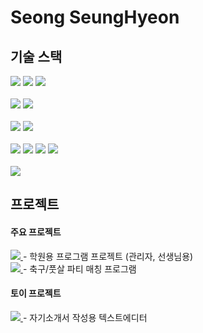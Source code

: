 # Seong SeungHyeon

## 기술 스택
<div>
  <img src="https://img.shields.io/badge/C%23-512BD4?style=for-the-badge&logo=csharp&logoColor=white">
  <img src="https://img.shields.io/badge/python-3776AB?style=for-the-badge&logo=python&logoColor=white">
  <img src="https://img.shields.io/badge/r-276DC3?style=for-the-badge&logo=r&logoColor=white">
</div></br>
<div>
  <img src="https://img.shields.io/badge/oracle database-F80000?style=for-the-badge&logo=oracle&logoColor=white">
  <img src="https://img.shields.io/badge/mysql-4479A1?style=for-the-badge&logo=mysql&logoColor=white">  
</div></br>
<div>
  <img src="https://img.shields.io/badge/.net-512BD4?style=for-the-badge&logo=dotnet&logoColor=white">
  <img src="https://img.shields.io/badge/visual studio-5C2D91?style=for-the-badge&logo=visualstudio&logoColor=white">
</div></br>
<div>
  <img src="https://img.shields.io/badge/numpy-013243?style=for-the-badge&logo=numpy&logoColor=white">    
  <img src="https://img.shields.io/badge/pandas-150458?style=for-the-badge&logo=pandas&logoColor=white">    
  <img src="https://img.shields.io/badge/jupyter notebook-F37626?style=for-the-badge&logo=jupyter&logoColor=white">    
  <img src="https://img.shields.io/badge/pycharm-000000?style=for-the-badge&logo=pycharm&logoColor=white">    
</div></br>
<div>
  <img src="https://img.shields.io/badge/docker-2496ED?style=for-the-badge&logo=docker&logoColor=white"> 
</div>


## 프로젝트


#### 주요 프로젝트  
<div>
  <a href = "https://github.com/ite476/Mirae_Ac">
    <img src="https://img.shields.io/badge/Mirae Ac-512BD4?style=for-the-badge&logo=csharp&logoColor=white">
  </a> - 학원용 프로그램 프로젝트 (관리자, 선생님용) 
</div>
<div>
  <a href = "https://github.com/SSH-Official/ProjectFootccer">
    <img src="https://img.shields.io/badge/Footccer-512BD4?style=for-the-badge&logo=csharp&logoColor=white">
  </a> - 축구/풋살 파티 매칭 프로그램  
</div>




#### 토이 프로젝트
<div>
  <a href = "https://github.com/ite476/NovelWriter">
    <img src="https://img.shields.io/badge/Novel Writer-512BD4?style=for-the-badge&logo=csharp&logoColor=white">
  </a> - 자기소개서 작성용 텍스트에디터  
</div>

<!--
**SSH-Official/ssh-official** is a ✨ _special_ ✨ repository because its `README.md` (this file) appears on your GitHub profile.

Here are some ideas to get you started:

- 🔭 I’m currently working on ...
- 🌱 I’m currently learning ...
- 👯 I’m looking to collaborate on ...
- 🤔 I’m looking for help with ...
- 💬 Ask me about ...
- 📫 How to reach me: ...
- 😄 Pronouns: ...
- ⚡ Fun fact: ...
-->
